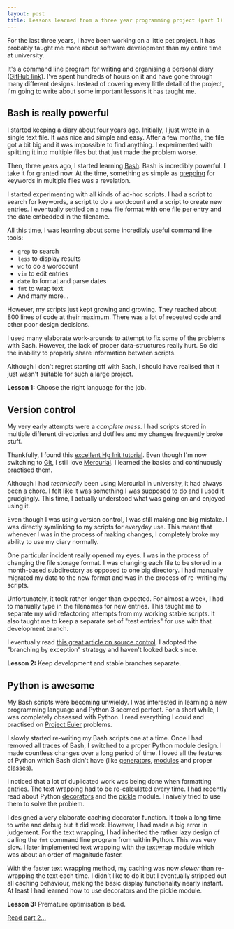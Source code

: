 ```yaml
---
layout: post
title: Lessons learned from a three year programming project (part 1)
---
```


For the last three years, I have been working on a little pet project. It has probably taught me more about software development than my entire time at university. 

It's a command line program for writing and organising a personal diary ([GitHub link](https://github.com/davidxmoody/diary)). I've spent hundreds of hours on it and have gone through many different designs. Instead of covering every little detail of the project, I'm going to write about some important lessons it has taught me. 


## Bash is really powerful

I started keeping a diary about four years ago. Initially, I just wrote in a single text file. It was nice and simple and easy. After a few months, the file got a bit big and it was impossible to find anything. I experimented with splitting it into multiple files but that just made the problem worse.

Then, three years ago, I started learning [Bash](http://en.wikipedia.org/wiki/Bash_(Unix_shell)). Bash is incredibly powerful. I take it for granted now. At the time, something as simple as [grepping](http://en.wikipedia.org/wiki/Grep) for keywords in multiple files was a revelation. 

I started experimenting with all kinds of ad-hoc scripts. I had a script to search for keywords, a script to do a wordcount and a script to create new entries. I eventually settled on a new file format with one file per entry and the date embedded in the filename. 

All this time, I was learning about some incredibly useful command line tools:

- `grep` to search
- `less` to display results
- `wc` to do a wordcount
- `vim` to edit entries
- `date` to format and parse dates
- `fmt` to wrap text
- And many more...

However, my scripts just kept growing and growing. They reached about 800 lines of code at their maximum. There was a lot of repeated code and other poor design decisions. 

I used many elaborate work-arounds to attempt to fix some of the problems with Bash. However, the lack of proper data-structures really hurt. So did the inability to properly share information between scripts. 

Although I don't regret starting off with Bash, I should have realised that it just wasn't suitable for such a large project. 

**Lesson 1:** Choose the right language for the job. 

## Version control

My very early attempts were a *complete mess*. I had scripts stored in multiple different directories and dotfiles and my changes frequently broke stuff.

Thankfully, I found this [excellent Hg Init tutorial](http://hginit.com/). Even though I'm now switching to [Git](http://git-scm.com/), I still love [Mercurial](http://mercurial.selenic.com/). I learned the basics and continuously practised them. 

Although I had *technically* been using Mercurial in university, it had always been a chore. I felt like it was something I was supposed to do and I used it grudgingly. This time, I actually understood what was going on and enjoyed using it. 

Even though I was using version control, I was still making one big mistake. I was directly symlinking to my scripts for everyday use. This meant that whenever I was in the process of making changes, I completely broke my ability to use my diary normally. 

One particular incident really opened my eyes. I was in the process of changing the file storage format. I was changing each file to be stored in a month-based subdirectory as opposed to one big directory. I had manually migrated my data to the new format and was in the process of re-writing my scripts. 

Unfortunately, it took rather longer than expected. For almost a week, I had to manually type in the filenames for new entries. This taught me to separate my wild refactoring attempts from my working stable scripts. It also taught me to keep a separate set of "test entries" for use with that development branch. 

I eventually read [this great article on source control](http://thedailywtf.com/Articles/Source-Control-Done-Right.aspx). I adopted the "branching by exception" strategy and haven't looked back since. 

**Lesson 2:** Keep development and stable branches separate.

## Python is awesome

My Bash scripts were becoming unwieldy. I was interested in learning a new programming language and Python 3 seemed perfect. For a short while, I was completely obsessed with Python. I read everything I could and practised on [Project Euler](https://projecteuler.net/) problems. 

I slowly started re-writing my Bash scripts one at a time. Once I had removed all traces of Bash, I switched to a proper Python module design. I made countless changes over a long period of time. I loved all the features of Python which Bash didn't have (like [generators](https://wiki.python.org/moin/Generators), [modules](https://docs.python.org/3.4/tutorial/modules.html) and proper [classes](https://docs.python.org/3.4/tutorial/classes.html)).

I noticed that a lot of duplicated work was being done when formatting entries. The text wrapping had to be re-calculated every time. I had recently read about Python [decorators](http://stackoverflow.com/questions/739654/how-can-i-make-a-chain-of-function-decorators-in-python/1594484#1594484) and the [pickle](https://docs.python.org/3.4/library/pickle.html) module. I naively tried to use them to solve the problem.

I designed a very elaborate caching decorator function. It took a long time to write and debug but it did work. However, I had made a big error in judgement. For the text wrapping, I had inherited the rather lazy design of calling the `fmt` command line program from within Python. This was very slow. I later implemented text wrapping with the [textwrap](https://docs.python.org/3.4/library/textwrap.html) module which was about an order of magnitude faster. 

With the faster text wrapping method, my caching was now *slower* than re-wrapping the text each time. I didn't like to do it but I eventually stripped out all caching behaviour, making the basic display functionality nearly instant. At least I had learned how to use decorators and the pickle module. 

**Lesson 3:** Premature optimisation is bad.

[Read part 2...](/lessons-learned-from-a-three-year-programming-project-part-2/)
